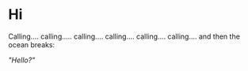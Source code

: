 # Hi

Calling.... calling..... calling.... calling.... calling.... calling.... and then the ocean breaks:

_"Hello?"_

